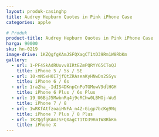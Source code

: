```yaml
---
layout: produk-casinghp
title: Audrey Hepburn Quotes in Pink iPhone Case
categories: apple

# Produk
product-title: Audrey Hepburn Quotes in Pink iPhone Case
harga: 90000
sku: hn-0219
image-drive: 1KZQgfgKAmJSFQXagCT1tD39Rm1W8RbKm
gallery:
  - url: 1-PF4SkAdRUuvv8IRtEZmPQRYY65CToQJ
    title: iPhone 5 / 5s / SE
  - url: 10-mNSxH0I7jfQtZRAseaKyHNwDs2SSyv
    title: iPhone 6 / 6s
  - url: 1ra2ha_-IdIS4DKnpCnPoTGMowV9dlHGH
    title: iPhone 6 Plus / 6s Plus
  - url: 19_U6BjJ5MwbnRq4j9cRChw0LBMOj-WuS
    title: iPhone 7 / 8
  - url: 1wRKfAtfzoaiHNFA_n4Z-Gigp7bcKg9Nq
    title: iPhone 7 Plus / 8 Plus
  - url: 1KZQgfgKAmJSFQXagCT1tD39Rm1W8RbKm
    title: iPhone X
---
```

